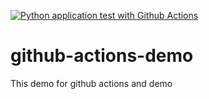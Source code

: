 [![Python application test with Github Actions](https://github.com/obada-alzoubi/github-actions-demo/actions/workflows/makefile.yml/badge.svg)](https://github.com/obada-alzoubi/github-actions-demo/actions/workflows/makefile.yml)

# github-actions-demo
This demo for github actions and demo 

